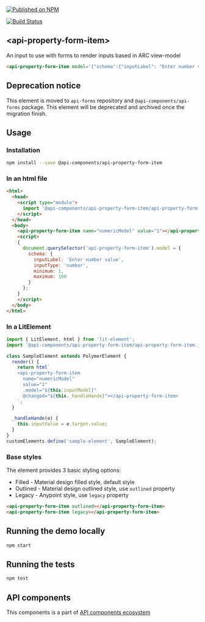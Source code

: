 [![Published on NPM](https://img.shields.io/npm/v/@api-components/api-property-form-item.svg)](https://www.npmjs.com/package/@api-components/api-property-form-item)

[![Build Status](https://travis-ci.org/advanced-rest-client/api-property-form-item.svg?branch=stage)](https://travis-ci.org/advanced-rest-client/api-property-form-item)

## &lt;api-property-form-item&gt;

An input to use with forms to render inputs based in ARC view-model

```html
<api-property-form-item model='{"schema":{"inputLabel": "Enter number value", "inputType": "number", "minimum": 1, "maximum": 100}}' name="numericModel" value="1"></api-property-form-item>
```

## Deprecation notice

This element is moved to `api-forms` repository and `@api-components/api-forms` package. This element will be deprecated and archived once the migration finish.

## Usage

### Installation

```sh
npm install --save @api-components/api-property-form-item
```

### In an html file

```html
<html>
  <head>
    <script type="module">
      import '@api-components/api-property-form-item/api-property-form-item.js';
    </script>
  </head>
  <body>
    <api-property-form-item name="numericModel" value="1"></api-property-form-item>
    <script>
    {
      document.querySelector('api-property-form-item').model = {
        schema: {
          inputLabel: 'Enter number value',
          inputType: 'number',
          minimum: 1,
          maximum: 100
        }
      };
    }
    </script>
  </body>
</html>
```

### In a LitElement

```js
import { LitElement, html } from 'lit-element';
import '@api-components/api-property-form-item/api-property-form-item.js';

class SampleElement extends PolymerElement {
  render() {
    return html`
    <api-property-form-item
      name="numericModel"
      value="1"
      .model="${this.inputModel}"
      @changed="${this._handleHande}"></api-property-form-item>
    `;
  }

  _handleHande(e) {
    this.inputValue = e.target.value;
  }
}
customElements.define('sample-element', SampleElement);
```

### Base styles

The element provides 3 basic styling options:

-   Filled - Material design filled style, default style
-   Outlined - Material design outlined style, use `outlined` property
-   Legacy - Anypoint style, use `legacy` property

```html
<api-property-form-item outlined></api-property-form-item>
<api-property-form-item legacy></api-property-form-item>
```

## Running the demo locally

```sh
npm start
```

## Running the tests

```sh
npm test
```

## API components

This components is a part of [API components ecosystem](https://elements.advancedrestclient.com/)
